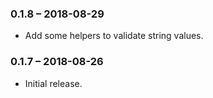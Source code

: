 ### 0.1.8 – 2018-08-29

- Add some helpers to validate string values.

### 0.1.7 – 2018-08-26

- Initial release.